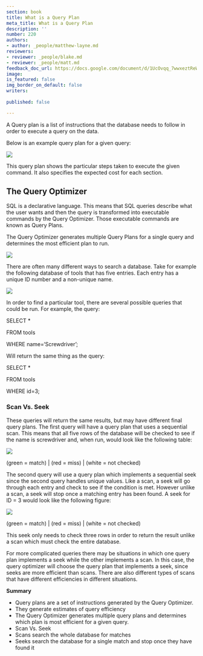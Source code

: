 ```yaml
---
section: book
title: What is a Query Plan
meta_title: What is a Query Plan
description: ''
number: 220
authors:
- author: _people/matthew-layne.md
reviewers:
- reviewer: _people/blake.md
- reviewer: _people/matt.md
feedback_doc_url: https://docs.google.com/document/d/1UcOvqq_7wwxeztReW9WIBY8cJpvCapQtqYfe54JzDmc/edit?usp=sharing
image: 
is_featured: false
img_border_on_default: false
writers:
  
published: false

---
```

A Query plan is a list of instructions that the database needs to follow in order to execute a query on the data.

Below is an example query plan for a given query:

![](https://assets.website-files.com/5c197923e5851742d9bc835d/5ce86292f2b08ae70d5731de_qRM2X36gw8ihj_kBHkkfS4DhNkJPztGjxX3j8QtBU4-6ifm7S0iGQB4EcmyCXQYKZfqW7jthCtcxGAc3zcDw9sCb5eOY0muSdQUkRGCa8xFFwlikfTR1gwto4y2J5aeeRWh69SYC.png)

This query plan shows the particular steps taken to execute the given command. It also specifies the expected cost for each section.

## **The Query Optimizer**

SQL is a declarative language. This means that SQL queries describe what the user wants and then the query is transformed into executable commands by the Query Optimizer. Those executable commands are known as Query Plans.

The Query Optimizer generates multiple Query Plans for a single query and determines the most efficient plan to run.

![](https://assets.website-files.com/5c197923e5851742d9bc835d/5ce8629333443b8418b58813_kQIAUxFdhTnk_C6dYPVmlSsOMIsgHgxxNyxoEMvSKgvchrl5N2lTxEJMai-do1xO_n4fMCm1-2TaLiPSXbLZc61yPzKHE3Mrbvsbv7eOj0L_f8tPmT96JVhUvk84KhozeFJlOYbl.png)

There are often many different ways to search a database. Take for example the following database of tools that has five entries. Each entry has a unique ID number and a non-unique name.

![](https://assets.website-files.com/5c197923e5851742d9bc835d/5ce8629389a7490df53ae4f2_4VcXl-sdbEJANl7vXNv5OtYKhl6f39pnj2COd6ObKMvr2sDvpHbweVgZnkIawpBqyNXH_VBt3AgaKETu95vIiy_j-vkdD_JmMmpTWiopjlE8oAapqQ5y6TfP1U_oNKqrLJ9CvoPz.png)

In order to find a particular tool, there are several possible queries that could be run. For example, the query:

SELECT *

FROM tools

WHERE name=‘Screwdriver’;

Will return the same thing as the query:

SELECT *

FROM tools

WHERE id=3;

### **Scan Vs. Seek**

These queries will return the same results, but may have different final query plans. The first query will have a query plan that uses a sequential scan. This means that all five rows of the database will be checked to see if the name is screwdriver and, when run, would look like the following table:

![](https://assets.website-files.com/5c197923e5851742d9bc835d/5ce8629366d5e118330fd823_IqN_hPbLNGKtEKB-4Q7DtM_jZo7jK3Z35NhIxd2GR0CDMuaZy27b5Z13Xf2ub4aqf81PaHWEAHvCDtN_CKcuPVXtDf8ivBb7qMoER8TIBqexHbnKP3trhW04edquKGL_wQI7jvsM.png)

(green = match) | (red = miss) | (white = not checked)

The second query will use a query plan which implements a sequential seek since the second query handles unique values. Like a scan, a seek will go through each entry and check to see if the condition is met. However unlike a scan, a seek will stop once a matching entry has been found. A seek for ID = 3 would look like the following figure:

![](https://assets.website-files.com/5c197923e5851742d9bc835d/5ce8629366d5e150f90fd824_DE_jxE2rNZDs5bP0oBWG8rIsCDFGEVWLmqES23ECGeKyLJlNfRcUoNBhcsGOERNvmdv57-hz9k-reD_3YwU_LeyfNI0u3h6wt5ZLh8ySPHTQPvTeE-oTakUaMdUvJyi7hNEjUZ6O.png)

(green = match) | (red = miss) | (white = not checked)

This seek only needs to check three rows in order to return the result unlike a scan which must check the entire database.

For more complicated queries there may be situations in which one query plan implements a seek while the other implements a scan. In this case, the query optimizer will choose the query plan that implements a seek, since seeks are more efficient than scans. There are also different types of scans that have different efficiencies in different situations.

**Summary**

* Query plans are a set of instructions generated by the Query Optimizer.
* They generate estimates of query efficiency
* The Query Optimizer generates multiple query plans and determines which plan is most efficient for a given query.
* Scan Vs. Seek
* Scans search the whole database for matches
* Seeks search the database for a single match and stop once they have found it
